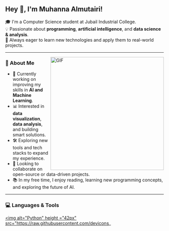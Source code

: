 ## Hey 👋, I'm Muhanna Almutairi!

🎓 I'm a Computer Science student at Jubail Industrial College.  
💡 Passionate about **programming**, **artificial intelligence**, and **data science & analysis**.  
🚀 Always eager to learn new technologies and apply them to real-world projects.

---

<img align="right" alt="GIF" src="https://raw.githubusercontent.com/rahul-jha98/rahul-jha98/main/techstack.gif" width="360px"/>

### 🧠 About Me

- 🔭 Currently working on improving my skills in **AI and Machine Learning**.
- 📊 Interested in **data visualization**, **data analysis**, and building smart solutions.
- 🛠️ Exploring new tools and tech stacks to expand my experience.
- 🤝 Looking to collaborate on open-source or data-driven projects.
- 📚 In my free time, I enjoy reading, learning new programming concepts, and exploring the future of AI.

---

### 💻 Languages & Tools

<a href="https://www.python.org/" target="_blank"><img alt="Python" height ="42px" src="https://raw.githubusercontent.com/devicons_
